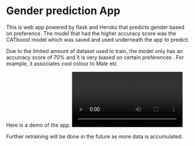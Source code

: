 # Gender prediction App

This is web app powered by flask and Heroku  that predicts gender based on preference. The model that had the higher accuracy score was the CATboost model which was saved and used underneath the app to predict.


Due to the limited amount of dataset used to train, the model only has an accurracy score of 70% and it is very biased on certain preferences . For example, it associates cool colour to Male etc

Here is a demo of the app.
![video](https://github.com/anitaokoh/gender_prediction/blob/master/Screen%20Recording%202019-11-11%20at%2012.35.37%20PM.mp4)



Further retraining will be done in the future as more data is accumulated.

